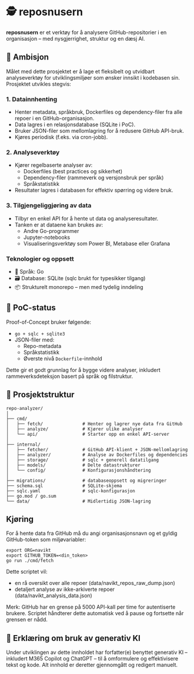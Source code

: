# 🕵️ reposnusern

**reposnusern** er et verktøy for å analysere GitHub-repositorier i en organisasjon – med nysgjerrighet, struktur og en dæsj AI.

## 🎯 Ambisjon

Målet med dette prosjektet er å lage et fleksibelt og utvidbart analyseverktøy for utviklingsmiljøer som ønsker innsikt i kodebasen sin. Prosjektet utvikles stegvis:

### 1. Datainnhenting

- Henter metadata, språkbruk, Dockerfiles og dependency-filer fra alle repoer i en GitHub-organisasjon.
- Data lagres i en relasjonsdatabase (SQLite i PoC).
- Bruker JSON-filer som mellomlagring for å redusere GitHub API-bruk.
- Kjøres periodisk (f.eks. via cron-jobb).

### 2. Analyseverktøy

- Kjører regelbaserte analyser av:
  - Dockerfiles (best practices og sikkerhet)
  - Dependency-filer (rammeverk og versjonsbruk per språk)
  - Språkstatistikk
- Resultater lagres i databasen for effektiv spørring og videre bruk.

### 3. Tilgjengeliggjøring av data

- Tilbyr en enkel API for å hente ut data og analyseresultater.
- Tanken er at dataene kan brukes av:
  - Andre Go-programmer
  - Jupyter-notebooks
  - Visualiseringsverktøy som Power BI, Metabase eller Grafana

### Teknologier og oppsett

- 🧠 Språk: Go
- 🗃️ Database: SQLite (sqlc brukt for typesikker tilgang)
- 📦 Strukturelt monorepo – men med tydelig inndeling

## 🧪 PoC-status

Proof-of-Concept bruker følgende:
- `go + sqlc + sqlite3`
- JSON-filer med:
  - Repo-metadata
  - Språkstatistikk
  - Øverste nivå `Dockerfile`-innhold

Dette gir et godt grunnlag for å bygge videre analyser, inkludert rammeverksdeteksjon basert på språk og filstruktur.

## 📁 Prosjektstruktur
```
repo-analyzer/
│
├── cmd/
│   ├── fetch/               # Henter og lagrer nye data fra GitHub
│   ├── analyze/             # Kjører ulike analyser
│   └── api/                 # Starter opp en enkel API-server
│
├── internal/
│   ├── fetcher/             # GitHub API-klient + JSON-mellomlagring
│   ├── analyzer/            # Analyse av Dockerfiles og dependencies
│   ├── storage/             # sqlc + generell datatilgang
│   ├── models/              # Delte datastrukturer
│   └── config/              # Konfigurasjonshåndtering
│
├── migrations/              # databaseoppsett og migreringer
├── schema.sql               # SQLite-skjema
├── sqlc.yaml                # sqlc-konfigurasjon
├── go.mod / go.sum
└── data/                    # Midlertidig JSON-lagring
```

## Kjøring

For å hente data fra GitHub må du angi organisasjonsnavn og et gyldig GitHub-token som miljøvariabler:

```
export ORG=navikt
export GITHUB_TOKEN=<din_token>
go run ./cmd/fetch
```

Dette scriptet vil:
- en rå oversikt over alle repoer (data/navikt_repos_raw_dump.json)
- detaljert analyse av ikke-arkiverte repoer (data/navikt_analysis_data.json)

Merk: GitHub har en grense på 5000 API-kall per time for autentiserte brukere. Scriptet håndterer dette automatisk ved å pause og fortsette når grensen er nådd.

## 🤖 Erklæring om bruk av generativ KI

Under utviklingen av dette innholdet har forfatter(e) benyttet generativ KI – inkludert M365 Copilot og ChatGPT – til å omformulere og effektivisere tekst og kode. Alt innhold er deretter gjennomgått og redigert manuelt. 
